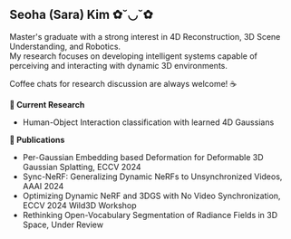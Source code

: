 ## Seoha (Sara) Kim ✿˘◡˘✿
Master's graduate with a strong interest in 4D Reconstruction, 3D Scene Understanding, and Robotics. <br>
My research focuses on developing intelligent systems capable of perceiving and interacting with dynamic 3D environments.

Coffee chats for research discussion are always welcome! ☕️


**📌 Current Research**
- Human-Object Interaction classification with learned 4D Gaussians

<!-- **🎓 Education**
- M.S. in Artificial Intelligence at Yonsei University ```2022 - 2024``` 
- B.A. Double major in Business Administration and Cognitive Science at Yonsei University ```2015 - 2021``` -->


**📝 Publications**
- Per-Gaussian Embedding based Deformation for Deformable 3D Gaussian Splatting, ECCV 2024
- Sync-NeRF: Generalizing Dynamic NeRFs to Unsynchronized Videos, AAAI 2024
- Optimizing Dynamic NeRF and 3DGS with No Video Synchronization, ECCV 2024 Wild3D Workshop
- Rethinking Open-Vocabulary Segmentation of Radiance Fields in 3D Space, Under Review
